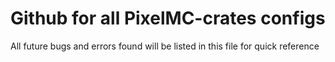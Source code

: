 # Github for all PixelMC-crates configs

All future bugs and errors found will be listed in this file for quick reference
